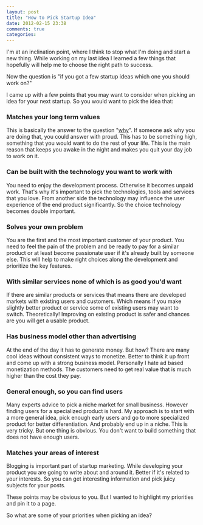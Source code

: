 ```yaml
---
layout: post
title: "How to Pick Startup Idea"
date: 2012-02-15 23:38
comments: true
categories: 
---
```

I'm at an inclination point, where I think to stop what I'm doing and start a new thing. While working on my last idea I learned a few things that hopefully will help me to choose the right path to success.

Now the question is "if you got a few startup ideas which one you should work on?"

I came up with a few points that you may want to consider when picking an idea for your next startup. So you would want to pick the idea that:

### Matches your long term values
This is basically the answer to the question "[why](http://grigy.com/blog/2012/02/06/the-why-of-your-startup/)". If someone ask why you are doing that, you could answer with proud. This has to be something high, something that you would want to do the rest of your life. This is the main reason that keeps you awake in the night and makes you quit your day job to work on it.

### Can be built with the technology you want to work with
You need to enjoy the development process. Otherwise it becomes unpaid work. That's why it's important to pick the technologies, tools and services that you love. From another side the technology may influence the user experience of the end product significantly. So the choice technology becomes double important.

### Solves your own problem
You are the first and the most important customer of your product. You need to feel the pain of the problem and be ready to pay for a similar product or at least become passionate user if it's already built by someone else. This will help to make right choices along the development and prioritize the key features.

### With similar services none of which is as good you'd want
If there are similar products or services that means there are developed markets with existing users and customers. Which means if you make slightly better product or service some of existing users may want to switch. Theoretically! Improving on existing product is safer and chances are you will get a usable product.

### Has business model other than advertising
At the end of the day it has to generate money. But how? There are many cool ideas without consistent ways to monetize. Better to think it up front and come up with a strong business model. Personally I hate ad based monetization methods. The customers need to get real value that is much higher than the cost they pay.

### General enough, so you can find users
Many experts advice to pick a niche market for small business. However finding users for a specialized product is hard. My approach is to start with a more general idea, pick enough early users and go to more specialized product for better differentiation. And probably end up in a niche. This is very tricky. But one thing is obvious. You don't want to build something that does not have enough users.
 
### Matches your areas of interest
Blogging is important part of startup marketing. While developing your product you are going to write about and around it. Better if it's related to your interests. So you can get interesting information and pick juicy subjects for your posts.

These points may be obvious to you. But I wanted to highlight my priorities and pin it to a page.

So what are some of your priorities when picking an idea?

